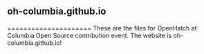 ## oh-columbia.github.io
=====================
These are the files for OpenHatch at Columbia Open Source contribution event. 
The website is oh-columbia.github.io!
